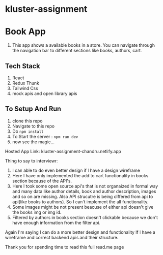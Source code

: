 # kluster-assignment

# Book App
1. This app shows a available books in a store. You can navigate through the navigation bar to different sections like books, authors, cart.

## Tech Stack
1. React
2. Redux Thunk
3. Tailwind Css
4. mock apis and open library apis

## To Setup And Run
1. clone this repo
2. Navigate to this repo
3. Do `npm install`
4. To Start the server : `npm run dev`
5. now see the magic...

Hosted App Link: kluster-assignment-chandru.netlify.app

Thing to say to interviewr:
1. I can able to do even better design if I have a design wireframe
2. Here I have only implemented the add to cart functionality in books section because of the API's.
3. Here I took some open source api's that is not organaized in formal way and many data like author details, book and author description, images and so on are missing. Also API strucutre is being differed from api to api(like books to authors). So I can't implement the all functionality.
4. Some images might be not present beacuse of either api doesn't give the books img or img id.
5. Filtered by authors in books section doesn't clickable because we don't have enough information from the filter api.

Again I'm saying I can do a more better design and functionality If I have a wireframe and correct backend apis and their structure.

Thank you for spending time to read this full read.me page
